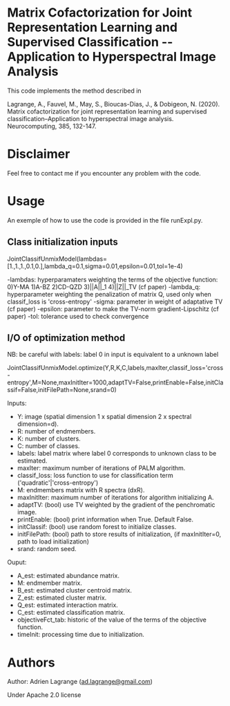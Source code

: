 # Matrix Cofactorization for Joint Representation Learning and Supervised Classification -- Application to Hyperspectral Image Analysis

This code implements the method described in

Lagrange, A., Fauvel, M., May, S., Bioucas-Dias, J., & Dobigeon, N. (2020). Matrix cofactorization for joint representation learning and supervised classification–Application to hyperspectral image analysis. Neurocomputing, 385, 132-147.

# Disclaimer

Feel free to contact me if you encounter any problem with the code.

# Usage
An exemple of how to use the code is provided in the file runExpl.py.

## Class initialization inputs

JointClassifUnmixModel(lambdas=[1.,1.,1.,0.1,0.],lambda_q=0.1,sigma=0.01,epsilon=0.01,tol=1e-4)

-lambdas:  hyperparamaters weighting the terms of the objective function: 0)Y-MA 1)A-BZ 2)CD-QZD 3)||A||\_1 4)||Z||\_TV (cf paper)
-lambda_q: hyperparameter weighting the penalization of matrix Q, used only when classif_loss is 'cross-entropy'
-sigma:    parameter in weight of adaptative TV (cf paper)
-epsilon:  parameter to make the TV-norm gradient-Lipschitz (cf paper)
-tol:      tolerance used to check convergence


## I/O of optimization method
NB: be careful with labels: label 0 in input is equivalent to a unknown label

JointClassifUnmixModel.optimize(Y,R,K,C,labels,maxIter,classif\_loss='cross-entropy',M=None,maxInitIter=1000,adaptTV=False,printEnable=False,initClassif=False,initFilePath=None,srand=0)

Inputs:
  - Y:            image (spatial dimension 1 x spatial dimension 2 x spectral dimension=d).
  - R:            number of endmembers.
  - K:            number of clusters.
  - C:            number of classes.
  - labels:       label matrix where label 0 corresponds to unknown class to be estimated.
  - maxIter:      maximum number of iterations of PALM algorithm.
  - classif_loss: loss function to use for classification term ('quadratic'|'cross-entropy')
  - M:            endmembers matrix with R spectra (dxR).
  - maxInitIter:  maximum number of iterations for algorithm initializing A.
  - adaptTV:      (bool) use TV weighted by the gradient of the penchromatic image.
  - printEnable:  (bool) print information when True. Default False.
  - initClassif:  (bool) use random forest to initialize classes.
  - initFilePath: (bool) path to store results of initialization, (if maxInitIter=0, path to load initialization)
  - srand:        random seed.

Ouput:
  - A_est:            estimated abundance matrix.
  - M:                endmember matrix.
  - B_est:            estimated cluster centroid matrix.
  - Z_est:            estimated cluster matrix.
  - Q_est:            estimated interaction matrix.
  - C_est:            estimated classification matrix.
  - objectiveFct_tab: historic of the value of the terms of the objective function.
  - timeInit:         processing time due to initialization.

# Authors
Author: Adrien Lagrange (ad.lagrange@gmail.com)

Under Apache 2.0 license
